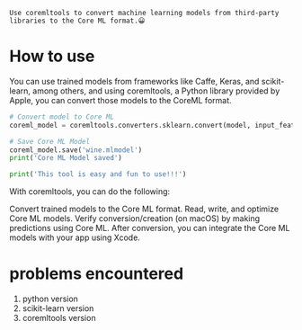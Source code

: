 `Use coremltools to convert machine learning models from third-party libraries to the Core ML format.😀`

# How to use
You can use trained models from frameworks like Caffe, Keras, and scikit-learn, among others, and using coremltools, a Python library provided by Apple, you can convert those models to the CoreML format.

```python
# Convert model to Core ML 
coreml_model = coremltools.converters.sklearn.convert(model, input_features=['alcohol','malicAcid', 'ash', 'alkalinityAsh', 'magnesium', 'totalPhenols'])

# Save Core ML Model
coreml_model.save('wine.mlmodel')
print('Core ML Model saved')

print('This tool is easy and fun to use!!!')
```
With coremltools, you can do the following:

Convert trained models to the Core ML format.
Read, write, and optimize Core ML models.
Verify conversion/creation (on macOS) by making predictions using Core ML.
After conversion, you can integrate the Core ML models with your app using Xcode.

# problems encountered
1. python version 
2. scikit-learn version
3. coremltools version
